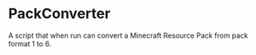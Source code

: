 # PackConverter
A script that when run can convert a Minecraft Resource Pack from pack format 1 to 6.

